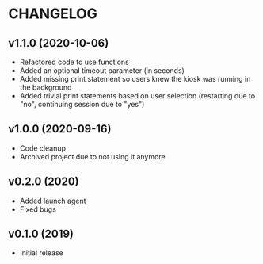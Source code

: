 # CHANGELOG

## v1.1.0 (2020-10-06)

* Refactored code to use functions
* Added an optional timeout parameter (in seconds)
* Added missing print statement so users knew the kiosk was running in the background
* Added trivial print statements based on user selection (restarting due to "no", continuing session due to "yes")

## v1.0.0 (2020-09-16)

* Code cleanup
* Archived project due to not using it anymore

## v0.2.0 (2020)

* Added launch agent
* Fixed bugs

## v0.1.0 (2019)

* Initial release
